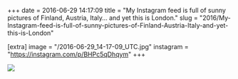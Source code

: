 +++
date = 2016-06-29 14:17:09
title = "My Instagram feed is full of sunny pictures of Finland, Austria, Italy… and yet this is London."
slug = "2016/My-Instagram-feed-is-full-of-sunny-pictures-of-Finland-Austria-Italy-and-yet-this-is-London"

[extra]
image = "/2016-06-29_14-17-09_UTC.jpg"
instagram = "https://instagram.com/p/BHPc5qDhqym"
+++

<img src="/2016-06-29_14-17-09_UTC.jpg" />
